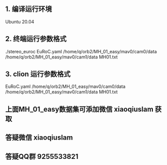 ## 1. 编译运行环境
Ubuntu 20.04

## 2. 终端运行参数格式
./stereo_euroc EuRoC.yaml /home/q/orb2/MH_01_easy/mav0/cam0/data /home/q/orb2/MH_01_easy/mav0/cam1/data MH01.txt

## 3. clion 运行参数格式
EuRoC.yaml
/home/q/orb2/MH_01_easy/mav0/cam0/data
/home/q/orb2/MH_01_easy/mav0/cam1/data
MH01.txt

## 上面MH_01_easy数据集可添加微信 xiaoqiuslam 获取

## 答疑微信 xiaoqiuslam

## 答疑QQ群 9255533821

